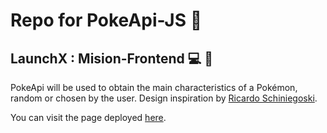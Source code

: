 # Repo for PokeApi-JS 🐳
## LaunchX : Mision-Frontend 💻 🚀

PokeApi will be used to obtain the main characteristics of a Pokémon, random or chosen by the user.
Design inspiration by [Ricardo Schiniegoski](https://dribbble.com/shots/17616780-Pok-dex).

You can visit the page deployed [here](https://dev-luissm.github.io/PokeApiJs).
